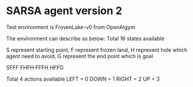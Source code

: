 # SARSA agent version 2

Test environment is FrovenLake-v0 from OpenAIgym.

The environment can describe as below:
Total 16 states available

S represent starting point,
F represent frozen land,
H represent hole which agent need to avoid,
G represent the end point which is goal

SFFF
FHFH
FFFH
HFFG

Total 4 actions available
LEFT = 0 DOWN = 1 RIGHT = 2 UP = 3

